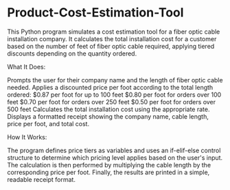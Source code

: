 # Product-Cost-Estimation-Tool
This Python program simulates a cost estimation tool for a fiber optic cable installation company. 
It calculates the total installation cost for a customer based on the number of feet of fiber optic cable required, 
applying tiered discounts depending on the quantity ordered.


What It Does:

Prompts the user for their company name and the length of fiber optic cable needed.
Applies a discounted price per foot according to the total length ordered:
$0.87 per foot for up to 100 feet
$0.80 per foot for orders over 100 feet
$0.70 per foot for orders over 250 feet
$0.50 per foot for orders over 500 feet
Calculates the total installation cost using the appropriate rate.
Displays a formatted receipt showing the company name, cable length, price per foot, and total cost.



How It Works:

The program defines price tiers as variables and uses an 
if-elif-else control structure to determine which pricing level applies based on the user's input. 
The calculation is then performed by multiplying the cable length by the corresponding price per foot. 
Finally, the results are printed in a simple, readable receipt format.





